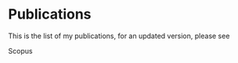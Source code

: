 # Publications


This is the list of my publications, for an updated version, please see

<!--more-->

Scopus


